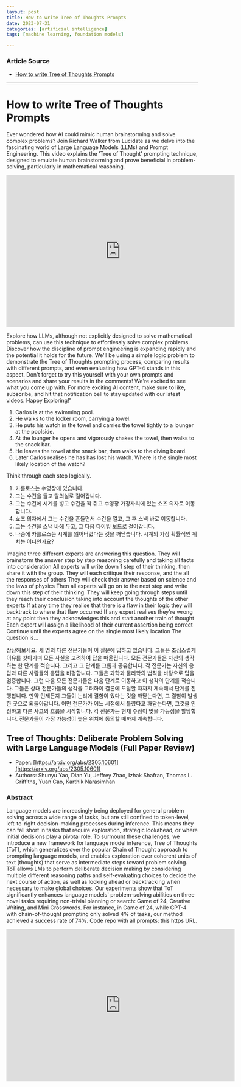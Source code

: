 ```yaml
---
layout: post
title: How to write Tree of Thoughts Prompts
date: 2023-07-31
categories: [artificial intelligence]
tags: [machine learning, foundation models]

---
```


### Article Source

* [How to write Tree of Thoughts Prompts](https://www.youtube.com/watch?v=2lnW1PSB2_g)


---

# How to write Tree of Thoughts Prompts

Ever wondered how AI could mimic human brainstorming and solve complex problems? Join Richard Walker from Lucidate as we delve into the fascinating world of Large Language Models (LLMs) and Prompt Engineering. This video explains the 'Tree of Thought' prompting technique, designed to emulate human brainstorming and prove beneficial in problem-solving, particularly in mathematical reasoning.

<iframe width="600" height="400" src="https://www.youtube.com/embed/2lnW1PSB2_g" title="YouTube video player" frameborder="0" allow="accelerometer; autoplay; clipboard-write; encrypted-media; gyroscope; picture-in-picture; web-share" allowfullscreen></iframe>

Explore how LLMs, although not explicitly designed to solve mathematical problems, can use this technique to effortlessly solve complex problems. Discover how the discipline of prompt engineering is expanding rapidly and the potential it holds for the future.
We'll be using a simple logic problem to demonstrate the Tree of Thoughts prompting process, comparing results with different prompts, and even evaluating how GPT-4 stands in this aspect.
Don't forget to try this yourself with your own prompts and scenarios and share your results in the comments! We're excited to see what you come up with. For more exciting AI content, make sure to like, subscribe, and hit that notification bell to stay updated with our latest videos. Happy Exploring!"


1. Carlos is at the swimming pool.
2. He walks to the locker room, carrying a towel.
3. He puts his watch in the towel and carries the towel tightly to a lounger at the poolside.
4. At the lounger he opens and vigorously shakes the towel, then walks to the snack bar.
5. He leaves the towel at the snack bar, then walks to the diving board.
6. Later Carlos realises he has has lost his watch. Where is the single most likely location of the watch?


Think through each step logically.

1. 카를로스는 수영장에 있습니다.
2. 그는 수건을 들고 탈의실로 걸어갑니다.
3. 그는 수건에 시계를 넣고 수건을 꽉 쥐고 수영장 가장자리에 있는 쇼즈 의자로 이동합니다.
4. 쇼즈 의자에서 그는 수건을 흔들면서 수건을 열고, 그 후 스낵 바로 이동합니다.
5. 그는 수건을 스낵 바에 두고, 그 다음 다이빙 보드로 걸어갑니다.
6. 나중에 카를로스는 시계를 잃어버렸다는 것을 깨닫습니다. 시계의 가장 확률적인 위치는 어디인가요?

Imagine three different experts are answering this question.
They will brainstorm the answer step by step reasoning carefully and taking all facts into consideration
All experts will write down 1 step of their thinking,
then share it with the group.
They will each critique their response, and the all the responses of others
They will check their answer based on science and the laws of physics
Then all experts will go on to the next step and write down this step of their thinking.
They will keep going through steps until they reach their conclusion taking into account the thoughts of the other experts
If at any time they realise that there is a flaw in their logic they will backtrack to where that flaw occurred 
If any expert realises they're wrong at any point then they acknowledges this and start another train of thought
Each expert will assign a likelihood of their current assertion being correct
Continue until the experts agree on the single most likely location
The question is...

상상해보세요. 세 명의 다른 전문가들이 이 질문에 답하고 있습니다.
그들은 조심스럽게 이유를 찾아가며 모든 사실을 고려하여 답을 떠올립니다.
모든 전문가들은 자신의 생각하는 한 단계를 적습니다.
그리고 그 단계를 그룹과 공유합니다.
각 전문가는 자신의 응답과 다른 사람들의 응답을 비평합니다.
그들은 과학과 물리학의 법칙을 바탕으로 답을 검증합니다.
그런 다음 모든 전문가들은 다음 단계로 이동하고 이 생각의 단계를 적습니다.
그들은 상대 전문가들의 생각을 고려하여 결론에 도달할 때까지 계속해서 단계를 진행합니다.
만약 언제든지 그들이 논리에 결함이 있다는 것을 깨닫는다면, 그 결함이 발생한 곳으로 되돌아갑니다.
어떤 전문가가 어느 시점에서 틀렸다고 깨닫는다면, 그것을 인정하고 다른 사고의 흐름을 시작합니다.
각 전문가는 현재 주장이 맞을 가능성을 할당합니다.
전문가들이 가장 가능성이 높은 위치에 동의할 때까지 계속합니다.

## Tree of Thoughts: Deliberate Problem Solving with Large Language Models (Full Paper Review)

* Paper: [https://arxiv.org/abs/2305.10601](https://arxiv.org/abs/2305.10601)
* Authors: Shunyu Yao, Dian Yu, Jeffrey Zhao, Izhak Shafran, Thomas L. Griffiths, Yuan Cao, Karthik Narasimhan


### Abstract

Language models are increasingly being deployed for general problem solving across a wide range of tasks, but are still confined to token-level, left-to-right decision-making processes during inference. This means they can fall short in tasks that require exploration, strategic lookahead, or where initial decisions play a pivotal role. To surmount these challenges, we introduce a new framework for language model inference, Tree of Thoughts (ToT), which generalizes over the popular Chain of Thought approach to prompting language models, and enables exploration over coherent units of text (thoughts) that serve as intermediate steps toward problem solving. ToT allows LMs to perform deliberate decision making by considering multiple different reasoning paths and self-evaluating choices to decide the next course of action, as well as looking ahead or backtracking when necessary to make global choices. Our experiments show that ToT significantly enhances language models' problem-solving abilities on three novel tasks requiring non-trivial planning or search: Game of 24, Creative Writing, and Mini Crosswords. For instance, in Game of 24, while GPT-4 with chain-of-thought prompting only solved 4% of tasks, our method achieved a success rate of 74%. Code repo with all prompts: this https URL.


<iframe width="600" height="400" src="https://www.youtube.com/embed/ut5kp56wW_4" title="YouTube video player" frameborder="0" allow="accelerometer; autoplay; clipboard-write; encrypted-media; gyroscope; picture-in-picture; web-share" allowfullscreen></iframe>